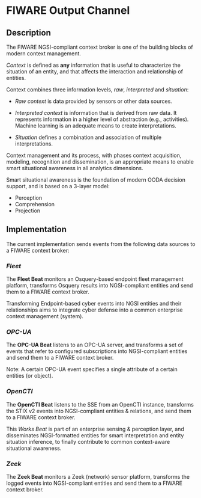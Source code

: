 
# FIWARE Output Channel

## Description
The FIWARE NGSI-compliant context broker is one of the building blocks of modern
context management.

*Context* is defined as **any** information that is useful to characterize the 
situation of an entity, and that affects the interaction and relationship of 
entities.

Context combines three information levels, *raw*, *interpreted* and *situation*:

* *Raw context* is data provided by sensors or other data sources.

* *Interpreted context* is information that is derived from raw data. It represents information
in a higher level of abstraction (e.g., activities). Machine learning is an adequate means
to create interpretations.
  
* *Situation* defines a combination and association of multiple interpretations.

Context management and its process, with phases context acquisition, modeling, recognition
and dissemination, is an appropriate means to enable smart situational awareness in all
analytics dimensions. 

Smart situational awareness is the foundation of modern OODA decision support, and is based 
on a 3-layer model:

* Perception
* Comprehension
* Projection

## Implementation
The current implementation sends events from the following data sources to a FIWARE
context broker:

### *Fleet*
The **Fleet Beat** monitors an Osquery-based endpoint fleet management platform, transforms
Osquery results into NGSI-compliant entities and send them to a FIWARE context broker.

Transforming Endpoint-based cyber events into NGSI entities and their relationships aims
to integrate cyber defense into a common enterprise context management (system).

### *OPC-UA*
The **OPC-UA Beat** listens to an OPC-UA server, and transforms a set of events that refer
to configured subscriptions into NGSI-compliant entities and send them to a FIWARE context 
broker.

Note: A certain OPC-UA event specifies a single attribute of a certain entities (or object).

### *OpenCTI*
The **OpenCTI Beat** listens to the SSE from an OpenCTI instance, transforms the STIX v2
events into NGSI-compliant entities & relations, and send them to a FIWARE context broker.

This *Works Beat* is part of an enterprise sensing & perception layer, and disseminates
NGSI-formatted entities for smart interpretation and entity situation inference, to finally
contribute to common context-aware situational awareness.

### *Zeek*
The **Zeek Beat** monitors a Zeek (network) sensor platform, transforms the logged
events into NGSI-compliant entities and send them to a FIWARE context broker.